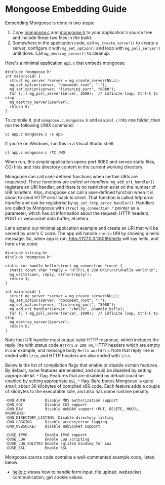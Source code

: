 # Mongoose Embedding Guide

Embedding Mongoose is done in two steps:

   1. Copy
    [mongoose.c](https://raw.github.com/cesanta/mongoose/master/mongoose.c) and
    [mongoose.h](https://raw.github.com/cesanta/mongoose/master/mongoose.h)
    to your application's source tree and include these two files in the build.
   2. Somewhere in the application code, call `mg_create_server()` to create
    a server, configure it with `mg_set_option()` and loop with
    `mg_poll_server()` until done. Call `mg_destroy_server()` to cleanup.

Here's a minimal application `app.c` that embeds mongoose:

    #include "mongoose.h"
    int main(void) {
      struct mg_server *server = mg_create_server(NULL);
      mg_set_option(server, "document_root", ".");
      mg_set_option(server, "listening_port", "8080");
      for (;;) mg_poll_server(server, 1000);  // Infinite loop, Ctrl-C to stop
      mg_destroy_server(&server);
      return 0;
    }

To compile it, put `mongoose.c`, `mongoose.h` and `minimal.c` into one
folder, then run the following UNIX command:

    cc app.c mongoose.c -o app

If you're on Windows, run this in a Visual Studio shell:

    cl app.c mongoose.c /TC /MD

When run, this simple application opens port 8080 and serves static files,
CGI files and lists directory content in the current working directory.

Mongoose can call user-defined functions when certain URIs are requested.
These functions are _called uri handlers_.  `mg_add_uri_handler()` registers
an URI handler, and there is no restriction exist on the number of URI handlers.
Also, mongoose can call a user-defined function when it is about to send
HTTP error back to client. That function is called _http error handler_ and
can be registered by `mg_set_http_error_handler()`. Handlers are called
by Mongoose with `struct mg_connection *` pointer as a parameter, which
has all information about the request: HTTP headers, POST or websocket
data buffer, etcetera.

Let's extend our minimal application example and
create an URI that will be served by user's C code. The app will handle
`/hello` URI by showing a hello message. So, when app is run,
http://127.0.0.1:8080/hello will say hello, and here's the code:

    #include <string.h>
    #include "mongoose.h"

    static int handle_hello(struct mg_connection *conn) {
      static const char *reply = "HTTP/1.0 200 OK\r\n\r\nHello world!\n";
      mg_write(conn, reply, strlen(reply));
      return 1;
    }

    int main(void) {
      struct mg_server *server = mg_create_server(NULL);
      mg_set_option(server, "document_root", ".");
      mg_set_option(server, "listening_port", "8080");
      mg_add_uri_handler(server, "/hello", &handle_hello);
      for (;;) mg_poll_server(server, 1000);  // Infinite loop, Ctrl-C to stop
      mg_destroy_server(&server);
      return 0;
    }

Note that URI handler must output valid HTTP response, which includes
the reply line with status code `HTTP/1.0 200 OK`, HTTP headers which are
empty in our example, and message body `Hello world!\n`. Note that reply
line is ended with `\r\n`, and HTTP headers are also ended with `\r\n`.

Below is the list of compilation flags that enable or disable certain
features. By default, some features are enabled, and could be disabled
by setting appropriate `NO_*` flag. Features that are disabled by default
could be enabled by setting appropriate `USE_*` flag. Bare bones Mongoose
is quite small, about 30 kilobytes of compiled x86 code. Each feature adds
a couple of kilobytes to the executable size, and also has some runtime penalty.

    -DNO_AUTH         Disable MD5 authorization support
    -DNO_CGI          Disable CGI support
    -DNO_DAV          Disable WebDAV support (PUT, DELETE, MKCOL, PROPFIND)
    -DNO_DIRECTORY_LISTING  Disable directory listing
    -DNO_LOGGING      Disable access/error logging
    -DNO_WEBSOCKET    Disable WebSocket support

    -DUSE_IPV6        Enable IPv6 support
    -DUSE_LUA         Enable Lua scripting
    -DUSE_LUA_SQLITE3 Enable sqlite3 binding for Lua
    -DUSE_SSL         Enable SSL

Mongoose source code contains a well-commented example code, listed below:

   * [hello.c](https://github.com/cesanta/mongoose/blob/master/examples/hello.c)
   shows how to handle form input, file upload, websocket communication, get
   cookie values.
